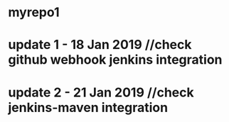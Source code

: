 # myrepo1
# update 1 - 18 Jan 2019 //check github webhook jenkins integration
# update 2 - 21 Jan 2019 //check jenkins-maven integration
